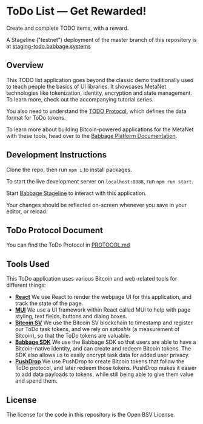 # ToDo List — Get Rewarded!

Create and complete TODO items, with a reward.

A Stageline ("testnet") deployment of the master branch of this repository is at [staging-todo.babbage.systems](https://staging-todo.babbage.systems)

## Overview

This TODO list application goes beyond the classic demo traditionally used to teach people the basics of UI libraries. It showcases MetaNet technologies like tokenization, identity, encryption and state management. To learn more, check out the accompanying tutorial series.

You also need to understand the [TODO Protocol](PROTOCOL.md), which defines the data format for ToDo tokens.

To learn more about building Bitcoin-powered applications for the MetaNet with these tools, head over to the [Babbage Platform Documentation](https://projectbabbage.com/docs).

## Development Instructions

Clone the repo, then run `npm i` to install packages.

To start the live development server on `localhost:8088`, run `npm run start`.

Start [Babbage Stageline](https://projectbabbage.com/docs/dev-downloads) to interact with this application.

Your changes should be reflected on-screen whenever you save in your editor, or reload.

## ToDo Protocol Document

You can find the ToDo Protocol in [PROTOCOL.md](PROTOCOL.md)

## Tools Used

This ToDo application uses various Bitcoin and web-related tools for different things:

- [**React**](https://reactjs.org) We use React to render the webpage UI for this application, and track the state of the page.
- [**MUI**](https://mui.com) We use a UI framework within React called MUI to help with page styling, text fields, buttons and dialog boxes.
- [**Bitcoin SV**](https://bitcoinsv.com) We use the Bitcoin SV blockchain to timestamp and register our ToDo task tokens, and we rely on *satoshis* (a measurement of Bitcoin), so that the ToDo tokens are valuable.
- [**Babbage SDK**](https://github.com/p2ppsr/babbage-sdk) We use the Babbage SDK so that users are able to have a Bitcoin-native identity, and can create and redeem Bitcoin tokens. The SDK also allows us to easily encrypt task data for added user privacy.
- [**PushDrop**](https://github.com/p2ppsr/pushdrop) We use PushDrop to create Bitcoin tokens that follow the ToDo protocol, and later redeem those tokens. PushDrop makes it easier to add data payloads to tokens, while still being able to give them value and spend them.

## License

The license for the code in this repository is the Open BSV License.
